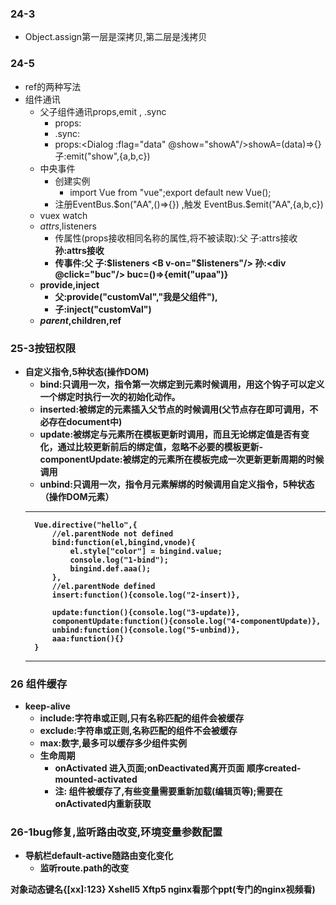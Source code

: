 ### 24-3
- Object.assign第一层是深拷贝,第二层是浅拷贝

### 24-5
- ref的两种写法
- 组件通讯
    - 父子组件通讯props,emit , .sync
        - props:<Dialog :flag="data"/>
        - .sync:<Dialog :flag.sync="data"/>   子:emit("update:flag",111)
        - props:<Dialog :flag="data"  @show="showA"/>showA=(data)=>{}     子:emit("show",{a,b,c})
    - 中央事件
        - 创建实例 
            - import Vue from "vue";export default new Vue();
        - 注册EventBus.$on("AA",()=>{}) ,触发 EventBus.$emit("AA",{a,b,c})
    - vuex  watch
    - $attrs,$listeners
        - 传属性(props接收相同名称的属性,将不被读取):父<A aaa="111"/> 子:attrs接收 <B v-bind="$attrs"/> 孙:attrs接收
        - 传事件:父 <A v-on:upaa="busEvent"/> 子:$listeners <B v-on="$listeners"/> 孙:<div @click="buc"/> buc=()=>{emit("upaa")} 
    - provide,inject 
        - 父:provide("customVal","我是父组件"),
        - 子:inject("customVal")
    - $parent ,$children,ref
 



### 25-3按钮权限
- 自定义指令,5种状态(操作DOM)
    - bind:只调用一次，指令第一次绑定到元素时候调用，用这个钩子可以定义一个绑定时执行一次的初始化动作。
    - inserted:被绑定的元素插入父节点的时候调用(父节点存在即可调用，不必存在document中)
    - update:被绑定与元素所在模板更新时调用，而且无论绑定值是否有变化，通过比较更新前后的绑定值，忽略不必要的模板更新- componentUpdate:被绑定的元素所在模板完成一次更新更新周期的时候调用
    - unbind:只调用一次，指令月元素解绑的时候调用自定义指令，5种状态（操作DOM元素）
    ***
        Vue.directive("hello",{
            //el.parentNode not defined
            bind:function(el,bingind,vnode){
                el.style["color"] = bingind.value;
                console.log("1-bind");
                bingind.def.aaa();
            },
            //el.parentNode defined
            insert:function(){console.log("2-insert)},
            
            update:function(){console.log("3-update)},
            componentUpdate:function(){console.log("4-componentUpdate)},
            unbind:function(){console.log("5-unbind)},
            aaa:function(){}
        }
    ***

    
### 26 组件缓存
- keep-alive 
    - include:字符串或正则,只有名称匹配的组件会被缓存
    - exclude:字符串或正则,名称匹配的组件不会被缓存
    - max:数字,最多可以缓存多少组件实例
    - 生命周期
        - onActivated 进入页面;onDeactivated离开页面  顺序created-mounted-activated
        - 注: 组件被缓存了,有些变量需要重新加载(编辑页等);需要在onActivated内重新获取

### 26-1bug修复,监听路由改变,环境变量参数配置
- 导航栏default-active随路由变化变化
    - 监听route.path的改变
   


对象动态键名{[xx]:123}
Xshell5 Xftp5
nginx看那个ppt(专门的nginx视频看)